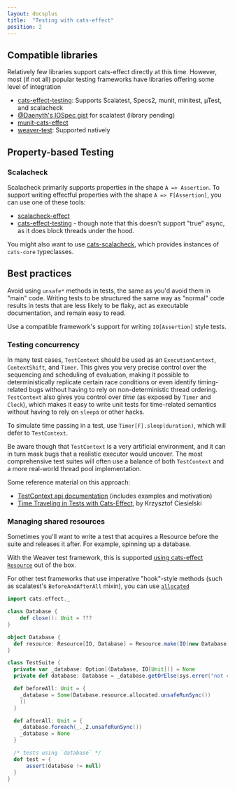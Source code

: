 ```yaml
---
layout: docsplus
title:  "Testing with cats-effect"
position: 2
---
```


<nav role="navigation" id="toc"></nav>

## Compatible libraries

Relatively few libraries support cats-effect directly at this time. However, most (if not all) popular testing frameworks have libraries offering some level of integration

- [cats-effect-testing](https://github.com/djspiewak/cats-effect-testing): Supports Scalatest, Specs2, munit, minitest, µTest, and scalacheck
- [@Daenyth's IOSpec gist](https://gist.github.com/Daenyth/67575575b5c1acc1d6ea100aae05b3a9) for scalatest (library pending)
- [munit-cats-effect](https://github.com/typelevel/munit-cats-effect)
- [weaver-test](https://disneystreaming.github.io/weaver-test/): Supported natively

## Property-based Testing

### Scalacheck

Scalacheck primarily supports properties in the shape `A => Assertion`.
To support writing effectful properties with the shape `A => F[Assertion]`, you can use one of these tools:

- [scalacheck-effect](https://github.com/typelevel/scalacheck-effect)
- [cats-effect-testing](https://github.com/djspiewak/cats-effect-testing) - though note that this doesn't support "true" async, as it does block threads under the hood.

You might also want to use [cats-scalacheck](https://christopherdavenport.github.io/cats-scalacheck/), which provides instances of `cats-core` typeclasses.

## Best practices

Avoid using `unsafe*` methods in tests, the same as you'd avoid them in "main" code.
Writing tests to be structured the same way as "normal" code results in tests that are less likely to be flaky, act as executable documentation, and remain easy to read.

Use a compatible framework's support for writing `IO[Assertion]` style tests.

### Testing concurrency

In many test cases, `TestContext` should be used as an `ExecutionContext`, `ContextShift`, and `Timer`. This gives you very precise control over the sequencing and scheduling of evaluation, making it possible to deterministically replicate certain race conditions or even identify timing-related bugs without having to rely on non-deterministic thread ordering. `TestContext` also gives you control over *time* (as exposed by `Timer` and `Clock`), which makes it easy to write unit tests for time-related semantics without having to rely on `sleep`s or other hacks.

To simulate time passing in a test, use `Timer[F].sleep(duration)`, which will defer to `TestContext`.

Be aware though that `TestContext` is a very artificial environment, and it can in turn mask bugs that a realistic executor would uncover. The most comprehensive test suites will often use a balance of both `TestContext` and a more real-world thread pool implementation.

Some reference material on this approach:

- [TestContext api documentation](https://www.javadoc.io/doc/org.typelevel/cats-effect-laws_2.13/2.2.0/cats/effect/laws/util/TestContext.html) (includes examples and motivation)
- [Time Traveling in Tests with Cats-Effect](https://blog.softwaremill.com/time-traveling-in-tests-with-cats-effect-b22084f6a89), by Krzysztof Ciesielski

### Managing shared resources

Sometimes you'll want to write a test that acquires a Resource before the suite and releases it after. For example, spinning up a database.

With the Weaver test framework, this is supported [using cats-effect `Resource`](https://disneystreaming.github.io/weaver-test/docs/resources) out of the box.

For other test frameworks that use imperative "hook"-style methods (such as scalatest's `BeforeAndAfterAll` mixin), you can use [`allocated`](https://typelevel.org/cats-effect/api/cats/effect/Resource.html#allocated[G[x]%3E:F[x],B%3E:A](implicitF:cats.effect.Bracket[G,Throwable]):G[(B,G[Unit])])

```scala mdoc:invisible
import cats.effect._
```

```scala mdoc:compile-only
class Database {
    def close(): Unit = ???
}

object Database {
  def resource: Resource[IO, Database] = Resource.make(IO(new Database))(d => IO(d.close()))
}

class TestSuite {
  private var _database: Option[(Database, IO[Unit])] = None
  private def database: Database = _database.getOrElse(sys.error("not currently alive!"))._1

  def beforeAll: Unit = {
    _database = Some(Database.resource.allocated.unsafeRunSync())
    ()
  }

  def afterAll: Unit = {
    _database.foreach(_._2.unsafeRunSync())
    _database = None
  }

  /* tests using `database` */
  def test = {
      assert(database != null)
  }
}
```
